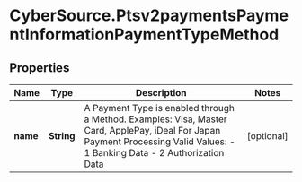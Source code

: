# CyberSource.Ptsv2paymentsPaymentInformationPaymentTypeMethod

## Properties
Name | Type | Description | Notes
------------ | ------------- | ------------- | -------------
**name** | **String** | A Payment Type is enabled through a Method. Examples: Visa, Master Card, ApplePay, iDeal  For Japan Payment Processing Valid Values: - 1 Banking Data - 2 Authorization Data  | [optional] 


